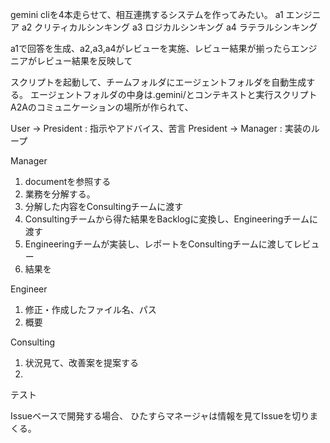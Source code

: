 gemini cliを4本走らせて、相互連携するシステムを作ってみたい。
a1 エンジニア
a2 クリティカルシンキング
a3 ロジカルシンキング
a4 ラテラルシンキング

a1で回答を生成、a2,a3,a4がレビューを実施、レビュー結果が揃ったらエンジニアがレビュー結果を反映して

スクリプトを起動して、チームフォルダにエージェントフォルダを自動生成する。
エージェントフォルダの中身は.gemini/とコンテキストと実行スクリプト
A2Aのコミュニケーションの場所が作られて、


User → President : 指示やアドバイス、苦言
President → Manager : 実装のループ

Manager
1. documentを参照する
2. 業務を分解する。
3. 分解した内容をConsultingチームに渡す
4. Consultingチームから得た結果をBacklogに変換し、Engineeringチームに渡す
5. Engineeringチームが実装し、レポートをConsultingチームに渡してレビュー
6. 結果を

Engineer
1. 修正・作成したファイル名、パス
2. 概要

Consulting
1. 状況見て、改善案を提案する
2. 

テスト


Issueベースで開発する場合、
ひたすらマネージャは情報を見てIssueを切りまくる。
